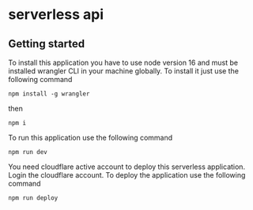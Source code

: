 # serverless api



## Getting started

To install this application you have to use node version 16 and must be installed wrangler CLI in your machine globally. To install it just use the following command

```
npm install -g wrangler
```
then

```
npm i
```
To run this application use the following command

```
npm run dev
```

You need cloudflare active account to deploy this serverless application. Login the cloudflare account. To deploy the application use the following command

```
npm run deploy
```
